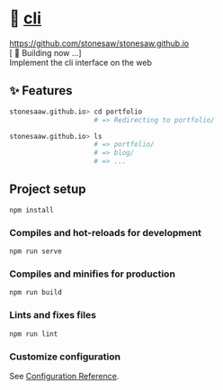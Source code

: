 # 🎈 [cli](https://github.com/stonesaw/stonesaw.github.io/cli)
https://github.com/stonesaw/stonesaw.github.io  
[ 🔨 Building now ...]  
Implement the cli interface on the web  


## ✨ Features
```bash
stonesaaw.github.io> cd portfolio
                     # => Redirecting to portfolio/

stonesaaw.github.io> ls
                     # => portfolio/
                     # => blog/
                     # => ...
```



  
## Project setup
```
npm install
```

### Compiles and hot-reloads for development
```
npm run serve
```

### Compiles and minifies for production
```
npm run build
```

### Lints and fixes files
```
npm run lint
```

### Customize configuration
See [Configuration Reference](https://cli.vuejs.org/config/).

